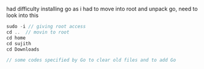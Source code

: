 had difficulty installing go as i had to move into root and unpack go, need to look into this
```js
sudo -i // giving root access
cd ..  // movin to root
cd home
cd sujith
cd Downloads

// some codes specified by Go to clear old files and to add Go
```
